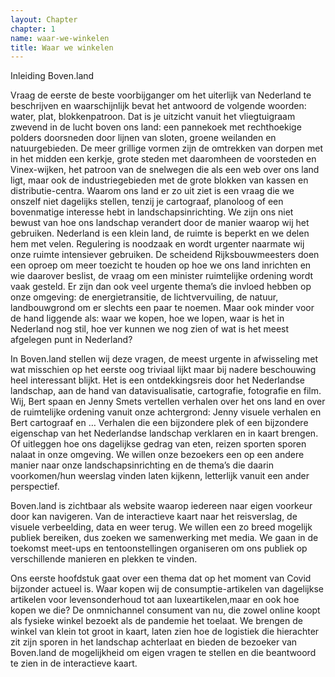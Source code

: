 ```yaml
---
layout: Chapter
chapter: 1
name: waar-we-winkelen
title: Waar we winkelen
---
```


Inleiding Boven.land

Vraag de eerste de beste voorbijganger om het uiterlijk van Nederland te beschrijven en waarschijnlijk bevat het antwoord de volgende woorden: water, plat, blokkenpatroon. Dat is je uitzicht vanuit het vliegtuigraam zwevend in de lucht boven ons land: een pannekoek met rechthoekige polders doorsneden door lijnen van sloten, groene weilanden en natuurgebieden. De meer grillige vormen zijn de omtrekken van dorpen met in het midden een kerkje, grote steden met daaromheen de voorsteden en Vinex-wijken, het patroon van de snelwegen die als een web over ons land ligt, maar ook de industriegebieden met de grote blokken van kassen en distributie-centra. Waarom ons land er zo uit ziet is een vraag die we onszelf niet dagelijks stellen, tenzij je cartograaf, planoloog of een bovenmatige interesse hebt in landschapsinrichting. We zijn ons niet bewust van hoe ons landschap verandert door de manier waarop wij het gebruiken. Nederland is een klein land, de ruimte is beperkt en we  delen hem met velen. Regulering is noodzaak en wordt urgenter naarmate wij onze ruimte intensiever gebruiken. De scheidend Rijksbouwmeesters doen een oproep om meer toezicht te houden op hoe we ons land inrichten en wie daarover beslist, de vraag om een minister ruimtelijke ordening wordt vaak gesteld. Er zijn dan ook veel urgente thema’s die invloed hebben op onze omgeving: de energietransitie, de lichtvervuiling, de natuur, landbouwgrond om er slechts een paar te noemen. Maar ook minder voor de hand liggende als: waar we kopen, hoe we lopen, waar is het in Nederland nog stil, hoe ver kunnen we nog zien of wat is het meest afgelegen punt in Nederland?

In Boven.land stellen wij deze vragen, de meest urgente in afwisseling met wat misschien op het eerste oog triviaal lijkt maar bij nadere beschouwing heel interessant blijkt. Het is een ontdekkingsreis door het Nederlandse landschap, aan de hand van datavisualisatie, cartografie, fotografie en film. Wij, Bert spaan en Jenny Smets vertellen verhalen over het ons land en over de ruimtelijke ordening vanuit onze achtergrond: Jenny visuele verhalen en Bert cartograaf en …  Verhalen die een bijzondere plek of een bijzondere eigenschap van het Nederlandse landschap verklaren en in kaart brengen. Of uitleggen hoe ons dagelijkse gedrag van eten, reizen sporten sporen nalaat in onze omgeving. We willen onze bezoekers een op een andere manier naar onze landschapsinrichting en de thema’s die daarin voorkomen/hun weerslag vinden laten kijkenn, letterlijk vanuit een ander perspectief.

Boven.land is zichtbaar als website waarop iedereen naar eigen voorkeur door kan navigeren. Van de interactieve kaart naar het reisverslag, de visuele verbeelding, data en weer terug. We willen een zo breed mogelijk publiek bereiken, dus zoeken we samenwerking met media. We gaan in de toekomst meet-ups en tentoonstellingen organiseren om ons publiek op verschillende manieren en plekken te vinden.

Ons eerste hoofdstuk gaat over een thema  dat op het moment van Covid bijzonder actueel is.
Waar kopen wij de consumptie-artikelen van dagelijkse artikelen voor levensonderhoud tot aan luxeartikelen,maar en ook hoe kopen we die? De onmnichannel consument van nu, die zowel online koopt als fysieke winkel bezoekt als de pandemie het toelaat. We brengen de winkel van klein tot groot in kaart, laten zien hoe de logistiek die hierachter zit zijn sporen in het landschap achterlaat en bieden de bezoeker van Boven.land de mogelijkheid om eigen vragen te stellen en die beantwoord te zien in de interactieve kaart.











